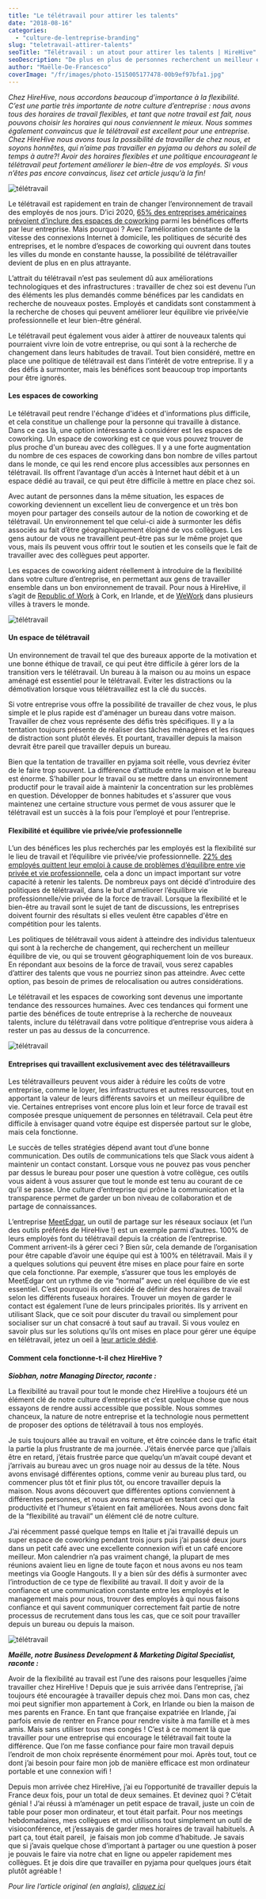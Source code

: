 ```yaml
---
title: "Le télétravail pour attirer les talents"
date: "2018-08-16"
categories:
  - "culture-de-lentreprise-branding"
slug: "teletravail-attirer-talents"
seoTitle: "Télétravail : un atout pour attirer les talents | HireHive"
seoDescription: "De plus en plus de personnes recherchent un meilleur équilibre vie privée/vie professionnelle. Pour attirer de nouveaux talents, pensez au télétravail."
author: "Maëlle-De-Francesco"
coverImage: "/fr/images/photo-1515005177478-00b9ef97bfa1.jpg"
---
```


_Chez HireHive, nous accordons beaucoup d’importance à la flexibilité. C’est une partie très importante de notre culture d’entreprise : nous avons tous des horaires de travail flexibles, et tant que notre travail est fait, nous pouvons choisir les horaires qui nous conviennent le mieux. Nous sommes également convaincus que le télétravail est excellent pour une entreprise. Chez HireHive nous avons tous la possibilité de travailler de chez nous, et soyons honnêtes, qui n’aime pas travailler en pyjama ou dehors au soleil de temps à autre?! Avoir des horaires flexibles et une politique encourageant le télétravail peut fortement améliorer le bien-être de vos employés. Si vous n’êtes pas encore convaincus, lisez cet article jusqu’à la fin!_

![télétravail](/fr/images/laptop-notebook-working-outside.jpg)

Le télétravail est rapidement en train de changer l’environnement de travail des employés de nos jours. D’ici 2020, [65% des entreprises américaines prévoient d’inclure des espaces de coworking](https://www.entrepreneur.com/article/307085) parmi les bénéfices offerts par leur entreprise. Mais pourquoi ? Avec l’amélioration constante de la vitesse des connexions Internet à domicile, les politiques de sécurité des entreprises, et le nombre d’espaces de coworking qui ouvrent dans toutes les villes du monde en constante hausse, la possibilité de télétravailler devient de plus en en plus attrayante.

L’attrait du télétravail n’est pas seulement dû aux améliorations technologiques et des infrastructures : travailler de chez soi est devenu l’un des éléments les plus demandés comme bénéfices par les candidats en recherche de nouveaux postes. Employés et candidats sont constamment à la recherche de choses qui peuvent améliorer leur équilibre vie privée/vie professionnelle et leur bien-être général.

Le télétravail peut également vous aider à attirer de nouveaux talents qui pourraient vivre loin de votre entreprise, ou qui sont à la recherche de changement dans leurs habitudes de travail. Tout bien considéré, mettre en place une politique de télétravail est dans l’intérêt de votre entreprise. Il y a des défis à surmonter, mais les bénéfices sont beaucoup trop importants pour être ignorés.

#### **Les espaces de coworking**

Le télétravail peut rendre l'échange d'idées et d'informations plus difficile, et cela constitue un challenge pour la personne qui travaille à distance. Dans ce cas là, une option intéressante à considérer est les espaces de coworking. Un espace de coworking est ce que vous pouvez trouver de plus proche d'un bureau avec des collègues. Il y a une forte augmentation du nombre de ces espaces de coworking dans bon nombre de villes partout dans le monde, ce qui les rend encore plus accessibles aux personnes en télétravail. Ils offrent l’avantage d’un accès à Internet haut débit et à un espace dédié au travail, ce qui peut être difficile à mettre en place chez soi.

Avec autant de personnes dans la même situation, les espaces de coworking deviennent un excellent lieu de convergence et un très bon moyen pour partager des conseils autour de la notion de coworking et de télétravail. Un environnement tel que celui-ci aide à surmonter les défis associés au fait d’être géographiquement éloigné de vos collègues. Les gens autour de vous ne travaillent peut-être pas sur le même projet que vous, mais ils peuvent vous offrir tout le soutien et les conseils que le fait de travailler avec des collègues peut apporter.

Les espaces de coworking aident réellement à introduire de la flexibilité dans votre culture d’entreprise, en permettant aux gens de travailler ensemble dans un bon environnement de travail. Pour nous à HireHive, il s’agit de [Republic of Work](http://www.republicofwork.com/) à Cork, en Irlande, et de [WeWork](https://www.wework.com/) dans plusieurs villes à travers le monde.

![télétravail](/fr/images/photo-1498409785966-ab341407de6e.jpg)

#### **Un espace de télétravail**

Un environnement de travail tel que des bureaux apporte de la motivation et une bonne éthique de travail, ce qui peut être difficile à gérer lors de la transition vers le télétravail. Un bureau à la maison ou au moins un espace aménagé est essentiel pour le télétravail. Eviter les distractions ou la démotivation lorsque vous télétravaillez est la clé du succès.

Si votre entreprise vous offre la possibilité de travailler de chez vous, le plus simple et le plus rapide est d'aménager un bureau dans votre maison. Travailler de chez vous représente des défis très spécifiques. Il y a la tentation toujours présente de réaliser des tâches ménagères et les risques de distraction sont plutôt élevés. Et pourtant, travailler depuis la maison devrait être pareil que travailler depuis un bureau.

Bien que la tentation de travailler en pyjama soit réelle, vous devriez éviter de le faire trop souvent. La différence d’attitude entre la maison et le bureau est énorme. S’habiller pour le travail ou se mettre dans un environnement productif pour le travail aide à maintenir la concentration sur les problèmes en question. Développer de bonnes habitudes et s'assurer que vous maintenez une certaine structure vous permet de vous assurer que le télétravail est un succès à la fois pour l’employé et pour l’entreprise.

#### **Flexibilité et équilibre vie privée/vie professionnelle**

L’un des bénéfices les plus recherchés par les employés est la flexibilité sur le lieu de travail et l’équilibre vie privée/vie professionnelle. [22% des employés quittent leur emploi à cause de problèmes d’équilibre entre vie privée et vie professionnelle](https://www.forbes.com/sites/rachelritlop/2017/01/30/3-benefits-companies-can-provide-to-boost-work-life-balance/#129e06914c79), cela a donc un impact important sur votre capacité à retenir les talents. De nombreux pays ont décidé d’introduire des politiques de télétravail, dans le but d'améliorer l’équilibre vie professionnelle/vie privée de la force de travail. Lorsque la flexibilité et le bien-être au travail sont le sujet de tant de discussions, les entreprises doivent fournir des résultats si elles veulent être capables d'être en compétition pour les talents.

Les politiques de télétravail vous aident à atteindre des individus talentueux qui sont à la recherche de changement, qui recherchent un meilleur équilibre de vie, ou qui se trouvent géographiquement loin de vos bureaux. En répondant aux besoins de la force de travail, vous serez capables d’attirer des talents que vous ne pourriez sinon pas atteindre. Avec cette option, pas besoin de primes de relocalisation ou autres considérations.

Le télétravail et les espaces de coworking sont devenus une importante tendance des ressources humaines. Avec ces tendances qui forment une partie des bénéfices de toute entreprise à la recherche de nouveaux talents, inclure du télétravail dans votre politique d’entreprise vous aidera à rester un pas au dessus de la concurrence.

![télétravail](/fr/images/photo-1505330622279-bf7d7fc918f4.jpg)

#### **Entreprises qui travaillent exclusivement avec des télétravailleurs**

Les télétravailleurs peuvent vous aider à réduire les coûts de votre entreprise, comme le loyer, les infrastructures et autres ressources, tout en apportant la valeur de leurs différents savoirs et  un meilleur équilibre de vie. Certaines entreprises vont encore plus loin et leur force de travail est composée presque uniquement de personnes en télétravail. Cela peut être difficile à envisager quand votre équipe est dispersée partout sur le globe, mais cela fonctionne.

Le succès de telles stratégies dépend avant tout d’une bonne communication. Des outils de communications tels que Slack vous aident à maintenir un contact constant. Lorsque vous ne pouvez pas vous pencher par dessus le bureau pour poser une question à votre collègue, ces outils vous aident à vous assurer que tout le monde est tenu au courant de ce qu’il se passe. Une culture d’entreprise qui prône la communication et la transparence permet de garder un bon niveau de collaboration et de partage de connaissances.

L’entreprise [MeetEdgar](https://meetedgar.com), un outil de partage sur les réseaux sociaux (et l’un des outils préférés de HireHive !) est un exemple parmi d’autres. 100% de leurs employés font du télétravail depuis la création de l’entreprise. Comment arrivent-ils à gérer ceci ? Bien sûr, cela demande de l’organisation pour être capable d’avoir une équipe qui est à 100% en télétravail. Mais il y a quelques solutions qui peuvent être mises en place pour faire en sorte que cela fonctionne. Par exemple, s’assurer que tous les employés de MeetEdgar ont un rythme de vie “normal” avec un réel équilibre de vie est essentiel. C’est pourquoi ils ont décidé de définir des horaires de travail selon les différents fuseaux horaires. Trouver un moyen de garder le contact est également l’une de leurs principales priorités. Ils y arrivent en utilisant Slack, que ce soit pour discuter du travail ou simplement pour socialiser sur un chat consacré à tout sauf au travail. Si vous voulez en savoir plus sur les solutions qu’ils ont mises en place pour gérer une équipe en télétravail, jetez un oeil à [leur article dédié](https://meetedgar.com/blog/how-we-tackled-the-biggest-problems-in-our-remote-team/).

#### **Comment cela fonctionne-t-il chez HireHive ?**

_**Siobhan, notre Managing Director, raconte :**_

La flexibilité au travail pour tout le monde chez HireHive a toujours été un élément clé de notre culture d’entreprise et c’est quelque chose que nous essayons de rendre aussi accessible que possible. Nous sommes chanceux, la nature de notre entreprise et la technologie nous permettent de proposer des options de télétravail à tous nos employés.

Je suis toujours allée au travail en voiture, et être coincée dans le trafic était la partie la plus frustrante de ma journée. J’étais énervée parce que j’allais être en retard, j’étais frustrée parce que quelqu’un m’avait coupé devant et j’arrivais au bureau avec un gros nuage noir au dessus de la tête. Nous avons envisagé différentes options, comme venir au bureau plus tard, ou commencer plus tôt et finir plus tôt, ou encore travailler depuis la maison. Nous avons découvert que différentes options conviennent à différentes personnes, et nous avons remarqué en testant ceci que la productivité et l’humeur s’étaient en fait améliorées. Nous avons donc fait de la “flexibilité au travail” un élément clé de notre culture.

J’ai récemment passé quelque temps en Italie et j’ai travaillé depuis un super espace de coworking pendant trois jours puis j’ai passé deux jours dans un petit café avec une excellente connexion wifi et un café encore meilleur. Mon calendrier n’a pas vraiment changé, la plupart de mes réunions avaient lieu en ligne de toute façon et nous avons eu nos team meetings via Google Hangouts. Il y a bien sûr des défis à surmonter avec l’introduction de ce type de flexibilité au travail. Il doit y avoir de la confiance et une communication constante entre les employés et le management mais pour nous, trouver des employés à qui nous faisons confiance et qui savent communiquer correctement fait partie de notre processus de recrutement dans tous les cas, que ce soit pour travailler depuis un bureau ou depuis la maison.

![télétravail](/fr/images/Working-from-Italy-Siobhan.jpg)

_**Maëlle, notre Business Development & Marketing Digital Specialist, raconte :**_

Avoir de la flexibilité au travail est l’une des raisons pour lesquelles j’aime travailler chez HireHive ! Depuis que je suis arrivée dans l’entreprise, j’ai toujours été encouragée à travailler depuis chez moi. Dans mon cas, chez moi peut signifier mon appartement à Cork, en Irlande ou bien la maison de mes parents en France. En tant que française expatriée en Irlande, j’ai parfois envie de rentrer en France pour rendre visite à ma famille et à mes amis. Mais sans utiliser tous mes congés ! C’est à ce moment là que travailler pour une entreprise qui encourage le télétravail fait toute la différence. Que l’on me fasse confiance pour faire mon travail depuis l’endroit de mon choix représente énormément pour moi. Après tout, tout ce dont j’ai besoin pour faire mon job de manière efficace est mon ordinateur portable et une connexion wifi !

Depuis mon arrivée chez HireHive, j’ai eu l’opportunité de travailler depuis la France deux fois, pour un total de deux semaines. Et devinez quoi ? C’était génial ! J’ai réussi à m’aménager un petit espace de travail, juste un coin de table pour poser mon ordinateur, et tout était parfait. Pour nos meetings hebdomadaires, mes collègues et moi utilisons tout simplement un outil de visioconférence, et j’essayais de garder mes horaires de travail habituels. A part ça, tout était pareil,  je faisais mon job comme d’habitude. Je savais que si j’avais quelque chose d’important à partager ou une question à poser je pouvais le faire via notre chat en ligne ou appeler rapidement mes collègues. Et je dois dire que travailler en pyjama pour quelques jours était plutôt agréable !

_Pour lire l’article original (en anglais), [cliquez ici](https://hirehive.com/remote-working/)_
